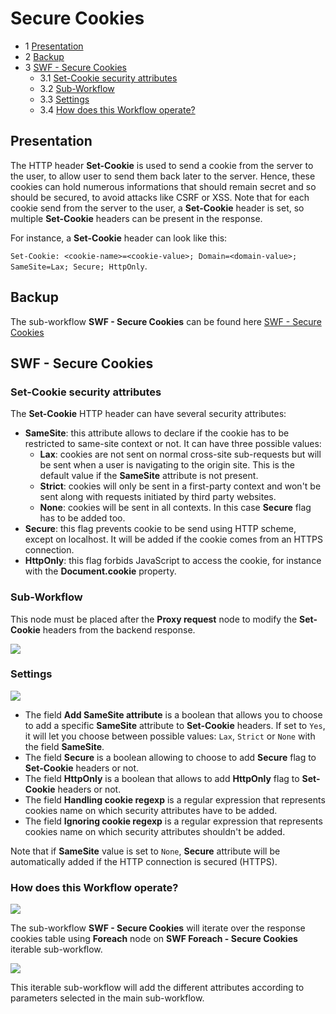 Secure Cookies
==============

* 1 [Presentation](#presentation)
* 2 [Backup](#backup)
* 3 [SWF - Secure Cookies](#swf-secure-cookies)
    * 3.1 [Set-Cookie security attributes](#set-cookie-security-attributes)
    * 3.2 [Sub-Workflow](#sub-workflow)
    * 3.3 [Settings](#settings)
    * 3.4 [How does this Workflow operate?](#how-does-this-workflow-operate)

Presentation
------------

The HTTP header **Set-Cookie** is used to send a cookie from the server to the user, to allow user to send them back later to the server. Hence, these cookies can hold numerous informations that should remain secret and so should be secured, to avoid attacks like CSRF or XSS. Note that for each cookie send from the server to the user, a **Set-Cookie** header is set, so multiple **Set-Cookie** headers can be present in the response.

For instance, a **Set-Cookie** header can look like this: 

`Set-Cookie: <cookie-name>=<cookie-value>; Domain=<domain-value>; SameSite=Lax; Secure; HttpOnly`.

Backup
------

The sub-workflow **SWF - Secure Cookies** can be found here [SWF - Secure Cookies](./backup/SWF%20-%20Secure%20Cookies.backup)

SWF - Secure Cookies
--------------------

### Set-Cookie security attributes

The **Set-Cookie** HTTP header can have several security attributes: 
* **SameSite**: this attribute allows to declare if the cookie has to be restricted to same-site context or not. It can have three possible values:
	* **Lax**: cookies are not sent on normal cross-site sub-requests but will be sent when a user is navigating to the origin site. This is the default value if the **SameSite** attribute is not present.
	* **Strict**: cookies will only be sent in a first-party context and won't be sent along with requests initiated by third party websites.
	* **None**: cookies will be sent in all contexts. In this case **Secure** flag has to be added too.
* **Secure**: this flag prevents cookie to be send using HTTP scheme, except on localhost. It will be added if the cookie comes from an HTTPS connection.
* **HttpOnly**: this flag forbids JavaScript to access the cookie, for instance with the **Document.cookie** property.

### Sub-Workflow

This node must be placed after the **Proxy request** node to modify the **Set-Cookie** headers from the backend response.

![](./attachments/subworkflow_usage_example.png)

### Settings

![](./attachments/subworkflow_settings.png)

* The field **Add SameSite attribute** is a boolean that allows you to choose to add a specific **SameSite** attribute to **Set-Cookie** headers. If set to `Yes`, it will let you choose between possible values: `Lax`, `Strict` or `None` with the field **SameSite**.
* The field **Secure** is a boolean allowing to choose to add **Secure** flag to **Set-Cookie** headers or not.
* The field **HttpOnly** is a boolean that allows to add **HttpOnly** flag to **Set-Cookie** headers or not.
* The field **Handling cookie regexp** is a regular expression that represents cookies name on which security attributes have to be added.
* The field **Ignoring cookie regexp** is a regular expression that represents cookies name on which security attributes shouldn't be added.

Note that if **SameSite** value is set to `None`, **Secure** attribute will be automatically added if the HTTP connection is secured (HTTPS).

### How does this Workflow operate?

![](./attachments/subworkflow.png)

The sub-workflow **SWF - Secure Cookies** will iterate over the response cookies table using **Foreach** node on **SWF Foreach - Secure Cookies** iterable sub-workflow.

![](./attachments/iterable_subworkflow.png)

 This iterable sub-workflow will add the different attributes according to parameters selected in the main sub-workflow.
